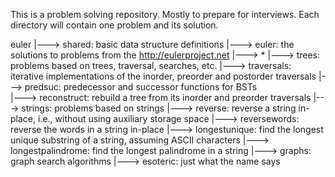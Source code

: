 This is a problem solving repository. Mostly to prepare for interviews. Each directory will contain one problem and its solution.

euler
  |---> shared: basic data structure definitions
  |---> euler: the solutions to problems from the http://eulerproject.net
          |---> *
  |---> trees: problems based on trees, traversal, searches, etc.
          |---> traversals: iterative implementations of the inorder, preorder and postorder traversals
          |---> predsuc: predecessor and successor functions for BSTs  
          |---> reconstruct: rebuild a tree from its inorder and preorder traversals
  |---> strings: problems based on strings
          |---> reverse: reverse a string in-place, i.e., without using auxiliary storage space
          |---> reversewords: reverse the words in a string in-place
          |---> longestunique: find the longest unique substring of a string, assuming ASCII characters
          |---> longestpalindrome: find the longest palindrome in a string
  |---> graphs: graph search algorithms
  |---> esoteric: just what the name says
